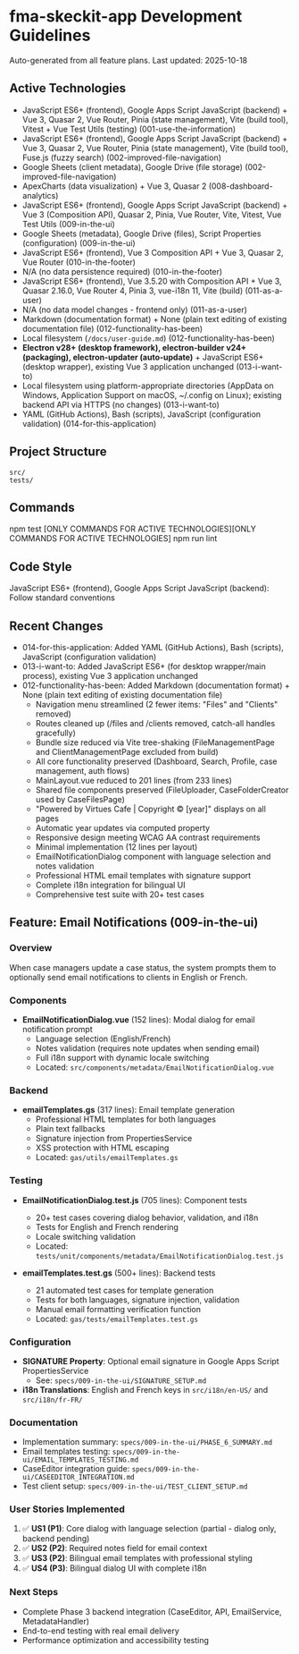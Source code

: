 # fma-skeckit-app Development Guidelines

Auto-generated from all feature plans. Last updated: 2025-10-18

## Active Technologies
- JavaScript ES6+ (frontend), Google Apps Script JavaScript (backend) + Vue 3, Quasar 2, Vue Router, Pinia (state management), Vite (build tool), Vitest + Vue Test Utils (testing) (001-use-the-information)
- JavaScript ES6+ (frontend), Google Apps Script JavaScript (backend) + Vue 3, Quasar 2, Vue Router, Pinia (state management), Vite (build tool), Fuse.js (fuzzy search) (002-improved-file-navigation)
- Google Sheets (client metadata), Google Drive (file storage) (002-improved-file-navigation)
- ApexCharts (data visualization) + Vue 3, Quasar 2 (008-dashboard-analytics)
- JavaScript ES6+ (frontend), Google Apps Script JavaScript (backend) + Vue 3 (Composition API), Quasar 2, Pinia, Vue Router, Vite, Vitest, Vue Test Utils (009-in-the-ui)
- Google Sheets (metadata), Google Drive (files), Script Properties (configuration) (009-in-the-ui)
- JavaScript ES6+ (frontend), Vue 3 Composition API + Vue 3, Quasar 2, Vue Router (010-in-the-footer)
- N/A (no data persistence required) (010-in-the-footer)
- JavaScript ES6+ (frontend), Vue 3.5.20 with Composition API + Vue 3, Quasar 2.16.0, Vue Router 4, Pinia 3, vue-i18n 11, Vite (build) (011-as-a-user)
- N/A (no data model changes - frontend only) (011-as-a-user)
- Markdown (documentation format) + None (plain text editing of existing documentation file) (012-functionality-has-been)
- Local filesystem (`/docs/user-guide.md`) (012-functionality-has-been)
- **Electron v28+ (desktop framework), electron-builder v24+ (packaging), electron-updater (auto-update)** + JavaScript ES6+ (desktop wrapper), existing Vue 3 application unchanged (013-i-want-to)
- Local filesystem using platform-appropriate directories (AppData on Windows, Application Support on macOS, ~/.config on Linux); existing backend API via HTTPS (no changes) (013-i-want-to)
- YAML (GitHub Actions), Bash (scripts), JavaScript (configuration validation) (014-for-this-application)

## Project Structure
```
src/
tests/
```

## Commands
npm test [ONLY COMMANDS FOR ACTIVE TECHNOLOGIES][ONLY COMMANDS FOR ACTIVE TECHNOLOGIES] npm run lint

## Code Style
JavaScript ES6+ (frontend), Google Apps Script JavaScript (backend): Follow standard conventions

## Recent Changes
- 014-for-this-application: Added YAML (GitHub Actions), Bash (scripts), JavaScript (configuration validation)
- 013-i-want-to: Added JavaScript ES6+ (for desktop wrapper/main process), existing Vue 3 application unchanged
- 012-functionality-has-been: Added Markdown (documentation format) + None (plain text editing of existing documentation file)
  - Navigation menu streamlined (2 fewer items: "Files" and "Clients" removed)
  - Routes cleaned up (/files and /clients removed, catch-all handles gracefully)
  - Bundle size reduced via Vite tree-shaking (FileManagementPage and ClientManagementPage excluded from build)
  - All core functionality preserved (Dashboard, Search, Profile, case management, auth flows)
  - MainLayout.vue reduced to 201 lines (from 233 lines)
  - Shared file components preserved (FileUploader, CaseFolderCreator used by CaseFilesPage)
  - "Powered by Virtues Cafe | Copyright © [year]" displays on all pages
  - Automatic year updates via computed property
  - Responsive design meeting WCAG AA contrast requirements
  - Minimal implementation (12 lines per layout)
  - EmailNotificationDialog component with language selection and notes validation
  - Professional HTML email templates with signature support
  - Complete i18n integration for bilingual UI
  - Comprehensive test suite with 20+ test cases

## Feature: Email Notifications (009-in-the-ui)

### Overview
When case managers update a case status, the system prompts them to optionally send email notifications to clients in English or French.

### Components
- **EmailNotificationDialog.vue** (152 lines): Modal dialog for email notification prompt
  - Language selection (English/French)
  - Notes validation (requires note updates when sending email)
  - Full i18n support with dynamic locale switching
  - Located: `src/components/metadata/EmailNotificationDialog.vue`

### Backend
- **emailTemplates.gs** (317 lines): Email template generation
  - Professional HTML templates for both languages
  - Plain text fallbacks
  - Signature injection from PropertiesService
  - XSS protection with HTML escaping
  - Located: `gas/utils/emailTemplates.gs`

### Testing
- **EmailNotificationDialog.test.js** (705 lines): Component tests
  - 20+ test cases covering dialog behavior, validation, and i18n
  - Tests for English and French rendering
  - Locale switching validation
  - Located: `tests/unit/components/metadata/EmailNotificationDialog.test.js`

- **emailTemplates.test.gs** (500+ lines): Backend tests
  - 21 automated test cases for template generation
  - Tests for both languages, signature injection, validation
  - Manual email formatting verification function
  - Located: `gas/tests/emailTemplates.test.gs`

### Configuration
- **SIGNATURE Property**: Optional email signature in Google Apps Script PropertiesService
  - See: `specs/009-in-the-ui/SIGNATURE_SETUP.md`
- **i18n Translations**: English and French keys in `src/i18n/en-US/` and `src/i18n/fr-FR/`

### Documentation
- Implementation summary: `specs/009-in-the-ui/PHASE_6_SUMMARY.md`
- Email templates testing: `specs/009-in-the-ui/EMAIL_TEMPLATES_TESTING.md`
- CaseEditor integration guide: `specs/009-in-the-ui/CASEEDITOR_INTEGRATION.md`
- Test client setup: `specs/009-in-the-ui/TEST_CLIENT_SETUP.md`

### User Stories Implemented
1. ✅ **US1 (P1)**: Core dialog with language selection (partial - dialog only, backend pending)
2. ✅ **US2 (P2)**: Required notes field for email context
3. ✅ **US3 (P2)**: Bilingual email templates with professional styling
4. ✅ **US4 (P3)**: Bilingual dialog UI with complete i18n

### Next Steps
- Complete Phase 3 backend integration (CaseEditor, API, EmailService, MetadataHandler)
- End-to-end testing with real email delivery
- Performance optimization and accessibility testing

<!-- MANUAL ADDITIONS START -->
<!-- MANUAL ADDITIONS END -->
